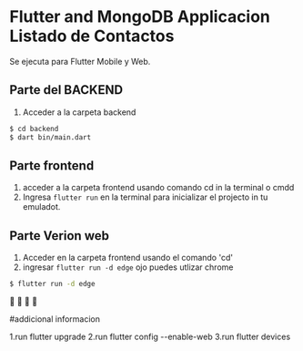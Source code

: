 # Flutter and MongoDB Applicacion Listado de Contactos

Se ejecuta para Flutter Mobile y Web.

## Parte del BACKEND

1. Acceder a la carpeta backend

```bash
$ cd backend
$ dart bin/main.dart
``` 

## Parte frontend

1. acceder a la carpeta frontend usando comando cd in la terminal o cmdd
2. Ingresa `flutter run` en la terminal para inicializar el  projecto in tu emuladot.

## Parte Verion web

1. Acceder en la carpeta frontend usando el comando 'cd'
2. ingresar `flutter run -d edge` ojo puedes utlizar chrome

```bash
$ flutter run -d edge
```

:space_invader:
:space_invader:
:space_invader:
:space_invader:


#addicional informacion

1.run flutter upgrade 
2.run flutter config --enable-web
3.run flutter devices 
